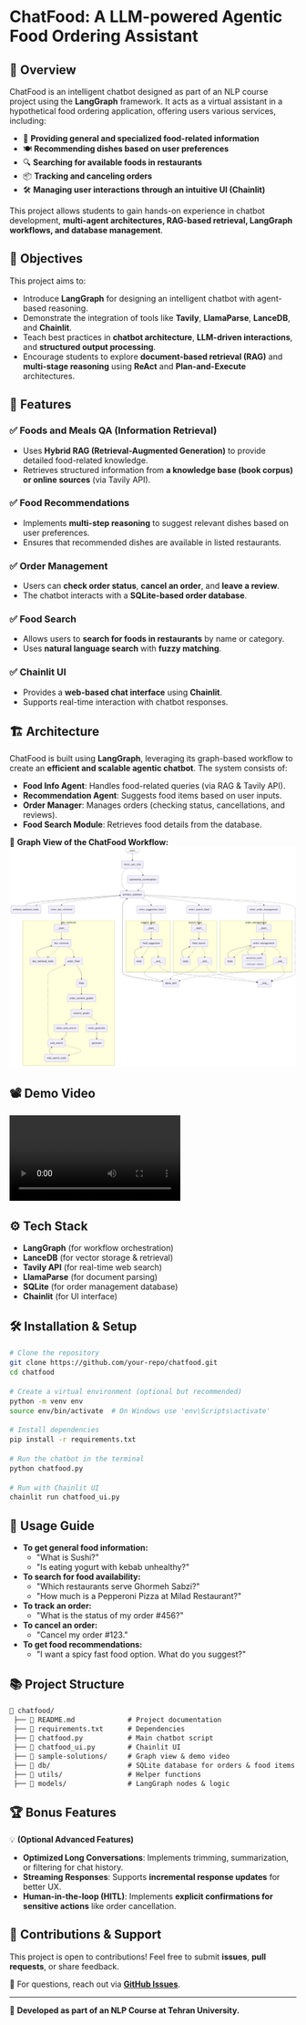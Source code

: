 # ChatFood: A LLM-powered Agentic Food Ordering Assistant

## 📌 Overview
ChatFood is an intelligent chatbot designed as part of an NLP course project using the **LangGraph** framework. It acts as a virtual assistant in a hypothetical food ordering application, offering users various services, including:

- 📖 **Providing general and specialized food-related information**
- 🍽️ **Recommending dishes based on user preferences**
- 🔍 **Searching for available foods in restaurants**
- 📦 **Tracking and canceling orders**
- 🛠️ **Managing user interactions through an intuitive UI (Chainlit)**

This project allows students to gain hands-on experience in chatbot development, **multi-agent architectures, RAG-based retrieval, LangGraph workflows, and database management**.

## 🎯 Objectives
This project aims to:
- Introduce **LangGraph** for designing an intelligent chatbot with agent-based reasoning.
- Demonstrate the integration of tools like **Tavily**, **LlamaParse**, **LanceDB**, and **Chainlit**.
- Teach best practices in **chatbot architecture**, **LLM-driven interactions**, and **structured output processing**.
- Encourage students to explore **document-based retrieval (RAG)** and **multi-stage reasoning** using **ReAct** and **Plan-and-Execute** architectures.

## 🚀 Features
### ✅ Foods and Meals QA (Information Retrieval)
- Uses **Hybrid RAG (Retrieval-Augmented Generation)** to provide detailed food-related knowledge.
- Retrieves structured information from **a knowledge base (book corpus) or online sources** (via Tavily API).

### ✅ Food Recommendations
- Implements **multi-step reasoning** to suggest relevant dishes based on user preferences.
- Ensures that recommended dishes are available in listed restaurants.

### ✅ Order Management
- Users can **check order status**, **cancel an order**, and **leave a review**.
- The chatbot interacts with a **SQLite-based order database**.

### ✅ Food Search
- Allows users to **search for foods in restaurants** by name or category.
- Uses **natural language search** with **fuzzy matching**.

### ✅ Chainlit UI
- Provides a **web-based chat interface** using **Chainlit**.
- Supports real-time interaction with chatbot responses.

## 🏗️ Architecture
ChatFood is built using **LangGraph**, leveraging its graph-based workflow to create an **efficient and scalable agentic chatbot**. The system consists of:
- **Food Info Agent**: Handles food-related queries (via RAG & Tavily API).
- **Recommendation Agent**: Suggests food items based on user inputs.
- **Order Manager**: Manages orders (checking status, cancellations, and reviews).
- **Food Search Module**: Retrieves food details from the database.

📌 **Graph View of the ChatFood Workflow:**  
![Graph View](sample-solution/final-graph.jpeg)

## 📽️ Demo Video
![](sample-solution/ChatFood-Mobin.mp4)

## ⚙️ Tech Stack
- **LangGraph** (for workflow orchestration)
- **LanceDB** (for vector storage & retrieval)
- **Tavily API** (for real-time web search)
- **LlamaParse** (for document parsing)
- **SQLite** (for order management database)
- **Chainlit** (for UI interface)

## 🛠️ Installation & Setup
```sh
# Clone the repository
git clone https://github.com/your-repo/chatfood.git
cd chatfood

# Create a virtual environment (optional but recommended)
python -m venv env
source env/bin/activate  # On Windows use 'env\Scripts\activate'

# Install dependencies
pip install -r requirements.txt

# Run the chatbot in the terminal
python chatfood.py

# Run with Chainlit UI
chainlit run chatfood_ui.py
```

## 🏁 Usage Guide
- **To get general food information:**
  - "What is Sushi?"
  - "Is eating yogurt with kebab unhealthy?"
- **To search for food availability:**
  - "Which restaurants serve Ghormeh Sabzi?"
  - "How much is a Pepperoni Pizza at Milad Restaurant?"
- **To track an order:**
  - "What is the status of my order #456?"
- **To cancel an order:**
  - "Cancel my order #123."
- **To get food recommendations:**
  - "I want a spicy fast food option. What do you suggest?"

## 📚 Project Structure
```
📂 chatfood/
 ├── 📜 README.md             # Project documentation
 ├── 📜 requirements.txt      # Dependencies
 ├── 📜 chatfood.py           # Main chatbot script
 ├── 📜 chatfood_ui.py        # Chainlit UI
 ├── 📂 sample-solutions/     # Graph view & demo video
 ├── 📂 db/                   # SQLite database for orders & food items
 ├── 📂 utils/                # Helper functions
 ├── 📂 models/               # LangGraph nodes & logic
```

## 🏆 Bonus Features
💡 **(Optional Advanced Features)**
- **Optimized Long Conversations**: Implements trimming, summarization, or filtering for chat history.
- **Streaming Responses**: Supports **incremental response updates** for better UX.
- **Human-in-the-loop (HITL)**: Implements **explicit confirmations for sensitive actions** like order cancellation.

## 🤝 Contributions & Support
This project is open to contributions! Feel free to submit **issues**, **pull requests**, or share feedback.

📩 For questions, reach out via **[GitHub Issues](https://github.com/your-repo/chatfood/issues)**.

---
🔗 **Developed as part of an NLP Course at Tehran University.**
